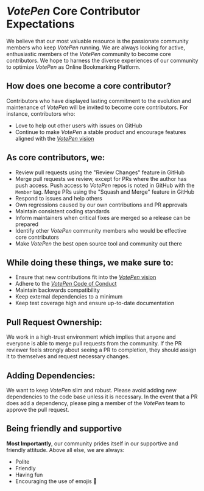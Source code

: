 # _VotePen_ Core Contributor Expectations

We believe that our most valuable resource is the passionate community members who keep _VotePen_ running. We are always looking for active, enthusiastic members of the _VotePen_ community to become core contributors. We hope to harness the diverse experiences of our community to optimize _VotePen_ as Online Bookmarking Platform.

## How does one become a core contributor?
Contributors who have displayed lasting commitment to the evolution and maintenance of _VotePen_ will be invited to become core contributors. For instance, contributors who:
- Love to help out other users with issues on GitHub
- Continue to make _VotePen_ a stable product and encourage features aligned with the [_VotePen_ vision](https://github.com/VotePen/VotePen/blob/master/VISION.md)


## As core contributors, we:
- Review pull requests using the "Review Changes" feature in GitHub
- Merge pull requests we review, except for PRs where the author has push access. Push access to _VotePen_ repos is noted in GitHub with the `Member` tag. Merge PRs using the "Squash and Merge" feature in GitHub
- Respond to issues and help others
- Own regressions caused by our own contributions and PR approvals
- Maintain consistent coding standards
- Inform maintainers when critical fixes are merged so a release can be prepared
- Identify other _VotePen_ community members who would be effective core contributors
- Make _VotePen_ the best open source tool and community out there


## While doing these things, we make sure to:
- Ensure that new contributions fit into the [_VotePen_ vision](https://github.com/VotePen/VotePen/blob/master/VISION.md)
- Adhere to the [_VotePen_ Code of Conduct](https://github.com/VotePen/VotePen/blob/master/CODE_OF_CONDUCT.md)
- Maintain backwards compatibility
- Keep external dependencies to a minimum
- Keep test coverage high and ensure up-to-date documentation

## Pull Request Ownership:
We work in a high-trust environment which implies that anyone and everyone is able to merge pull requests from the community. If the PR reviewer feels strongly about seeing a PR to completion, they should assign it to themselves and request necessary changes.

## Adding Dependencies:
We want to keep _VotePen_ slim and robust. Please avoid adding new dependencies to the code base unless it is necessary. In the event that a PR does add a dependency, please ping a member of the _VotePen_ team to approve the pull request.

## Being friendly and supportive

__Most Importantly__, our community prides itself in our supportive and friendly attitude. Above all else, we are always:

- Polite
- Friendly
- Having fun
- Encouraging the use of emojis 🚀
